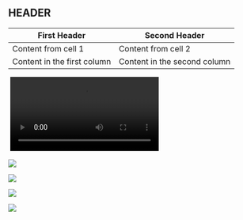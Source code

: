 ## HEADER
First Header | Second Header
------------ | -------------
Content from cell 1 | Content from cell 2
Content in the first column | Content in the second column


<img src="http://img1.gamersky.com/image2017/10/20171020_sy_225_2/gamersky_05small_10_20171020107D42.jpg" alt="" >
<video src="./resource/01.mp4" controls></video>

![](http://imgs.aixifan.com/live/1508316746718/1508316746718.jpg)

![](http://imgs.aixifan.com/live/1508316747024/1508316747024.jpg)

![](http://imgs.aixifan.com/live/1508316746718/1508316746718.jpg)

![](http://imgs.aixifan.com/live/1508316747024/1508316747024.jpg)
